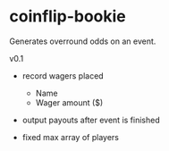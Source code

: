 # coinflip-bookie

Generates overround odds on an event.

v0.1 
 - record wagers placed
    - Name
    - Wager amount ($)
 - output payouts after event is finished

 - fixed max array of players



